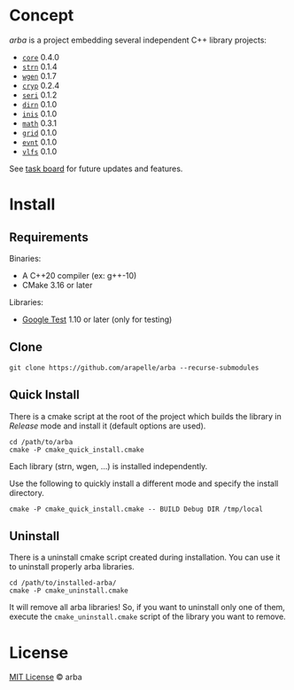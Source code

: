 # Concept

*arba* is a project embedding several independent C++ library projects:

- [`core`](https://github.com/arapelle/core) 0.4.0
- [`strn`](https://github.com/arapelle/strn) 0.1.4
- [`wgen`](https://github.com/arapelle/wgen) 0.1.7
- [`cryp`](https://github.com/arapelle/cryp) 0.2.4
- [`seri`](https://github.com/arapelle/seri) 0.1.2
- [`dirn`](https://github.com/arapelle/dirn) 0.1.0
- [`inis`](https://github.com/arapelle/inis) 0.1.0
- [`math`](https://github.com/arapelle/math) 0.3.1
- [`grid`](https://github.com/arapelle/grid) 0.1.0
- [`evnt`](https://github.com/arapelle/evnt) 0.1.0
- [`vlfs`](https://github.com/arapelle/vlfs) 0.1.0

See [task board](https://app.gitkraken.com/glo/board/X05bij2bBQARucHF) for future updates and features.

# Install

## Requirements

Binaries:

- A C++20 compiler (ex: g++-10)
- CMake 3.16 or later

Libraries:

- [Google Test](https://github.com/google/googletest) 1.10 or later (only for testing)

## Clone

```
git clone https://github.com/arapelle/arba --recurse-submodules
```

## Quick Install

There is a cmake script at the root of the project which builds the library in *Release* mode and install it (default options are used).

```
cd /path/to/arba
cmake -P cmake_quick_install.cmake
```

Each library (strn, wgen, ...) is installed independently.

Use the following to quickly install a different mode and specify the install directory.

```
cmake -P cmake_quick_install.cmake -- BUILD Debug DIR /tmp/local
```

## Uninstall

There is a uninstall cmake script created during installation. You can use it to uninstall properly arba libraries.

```
cd /path/to/installed-arba/
cmake -P cmake_uninstall.cmake
```

It will remove all arba libraries! So, if you want to uninstall only one of them, execute the `cmake_uninstall.cmake` script of the library you want to remove.

# License

[MIT License](https://github.com/arapelle/arba/blob/master/LICENSE.md) © arba
